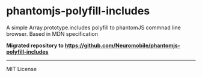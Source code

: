 # phantomjs-polyfill-includes
A simple Array.prototype.includes polyfill to phantomJS commnad line browser. Based in MDN specification

**Migrated repository to https://github.com/Neuromobile/phantomjs-polyfill-includes**


---
MIT License
